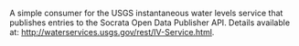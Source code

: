 A simple consumer for the USGS instantaneous water levels service that publishes entries to the Socrata Open Data Publisher API. Details available at: http://waterservices.usgs.gov/rest/IV-Service.html.


